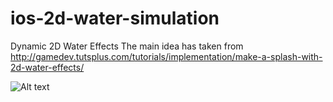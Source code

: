 ios-2d-water-simulation
=======================
Dynamic 2D Water Effects
The main idea has taken from http://gamedev.tutsplus.com/tutorials/implementation/make-a-splash-with-2d-water-effects/

![Alt text](http://s22.postimg.org/z8eml94ox/2013_06_05_0_48_56.png "Screen shot")
